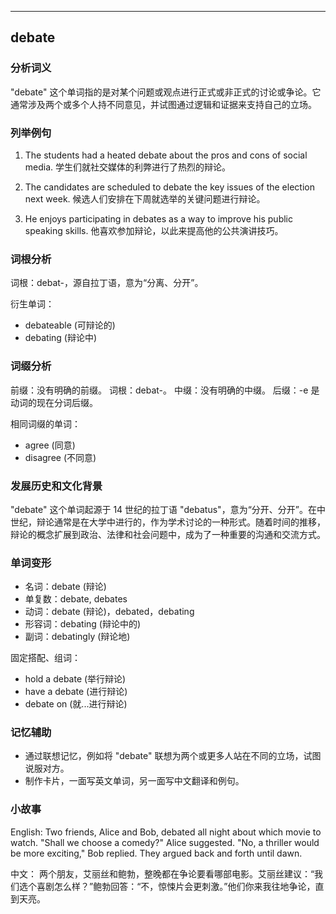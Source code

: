 
---------------
## debate
### 分析词义
"debate" 这个单词指的是对某个问题或观点进行正式或非正式的讨论或争论。它通常涉及两个或多个人持不同意见，并试图通过逻辑和证据来支持自己的立场。

### 列举例句
1. The students had a heated debate about the pros and cons of social media.
   学生们就社交媒体的利弊进行了热烈的辩论。

2. The candidates are scheduled to debate the key issues of the election next week.
   候选人们安排在下周就选举的关键问题进行辩论。

3. He enjoys participating in debates as a way to improve his public speaking skills.
   他喜欢参加辩论，以此来提高他的公共演讲技巧。

### 词根分析
词根：debat-，源自拉丁语，意为“分离、分开”。

衍生单词：
- debateable (可辩论的)
- debating (辩论中)

### 词缀分析
前缀：没有明确的前缀。
词根：debat-。
中缀：没有明确的中缀。
后缀：-e 是动词的现在分词后缀。

相同词缀的单词：
- agree (同意)
- disagree (不同意)

### 发展历史和文化背景
"debate" 这个单词起源于 14 世纪的拉丁语 "debatus"，意为“分开、分开”。在中世纪，辩论通常是在大学中进行的，作为学术讨论的一种形式。随着时间的推移，辩论的概念扩展到政治、法律和社会问题中，成为了一种重要的沟通和交流方式。

### 单词变形
- 名词：debate (辩论)
- 单复数：debate, debates
- 动词：debate (辩论)，debated，debating
- 形容词：debating (辩论中的)
- 副词：debatingly (辩论地)

固定搭配、组词：
- hold a debate (举行辩论)
- have a debate (进行辩论)
- debate on (就...进行辩论)

### 记忆辅助
- 通过联想记忆，例如将 "debate" 联想为两个或更多人站在不同的立场，试图说服对方。
- 制作卡片，一面写英文单词，另一面写中文翻译和例句。

### 小故事
English:
Two friends, Alice and Bob, debated all night about which movie to watch. "Shall we choose a comedy?" Alice suggested. "No, a thriller would be more exciting," Bob replied. They argued back and forth until dawn.

中文：
两个朋友，艾丽丝和鲍勃，整晚都在争论要看哪部电影。艾丽丝建议：“我们选个喜剧怎么样？”鲍勃回答：“不，惊悚片会更刺激。”他们你来我往地争论，直到天亮。

